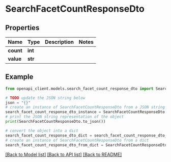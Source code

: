 # SearchFacetCountResponseDto


## Properties

Name | Type | Description | Notes
------------ | ------------- | ------------- | -------------
**count** | **int** |  | 
**value** | **str** |  | 

## Example

```python
from openapi_client.models.search_facet_count_response_dto import SearchFacetCountResponseDto

# TODO update the JSON string below
json = "{}"
# create an instance of SearchFacetCountResponseDto from a JSON string
search_facet_count_response_dto_instance = SearchFacetCountResponseDto.from_json(json)
# print the JSON string representation of the object
print(SearchFacetCountResponseDto.to_json())

# convert the object into a dict
search_facet_count_response_dto_dict = search_facet_count_response_dto_instance.to_dict()
# create an instance of SearchFacetCountResponseDto from a dict
search_facet_count_response_dto_from_dict = SearchFacetCountResponseDto.from_dict(search_facet_count_response_dto_dict)
```
[[Back to Model list]](../README.md#documentation-for-models) [[Back to API list]](../README.md#documentation-for-api-endpoints) [[Back to README]](../README.md)


